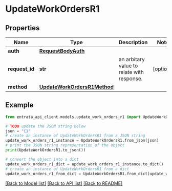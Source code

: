 # UpdateWorkOrdersR1


## Properties

Name | Type | Description | Notes
------------ | ------------- | ------------- | -------------
**auth** | [**RequestBodyAuth**](RequestBodyAuth.md) |  | 
**request_id** | **str** | an arbitary value to relate with response. | [optional] 
**method** | [**UpdateWorkOrdersR1Method**](UpdateWorkOrdersR1Method.md) |  | 

## Example

```python
from entrata_api_client.models.update_work_orders_r1 import UpdateWorkOrdersR1

# TODO update the JSON string below
json = "{}"
# create an instance of UpdateWorkOrdersR1 from a JSON string
update_work_orders_r1_instance = UpdateWorkOrdersR1.from_json(json)
# print the JSON string representation of the object
print(UpdateWorkOrdersR1.to_json())

# convert the object into a dict
update_work_orders_r1_dict = update_work_orders_r1_instance.to_dict()
# create an instance of UpdateWorkOrdersR1 from a dict
update_work_orders_r1_from_dict = UpdateWorkOrdersR1.from_dict(update_work_orders_r1_dict)
```
[[Back to Model list]](../README.md#documentation-for-models) [[Back to API list]](../README.md#documentation-for-api-endpoints) [[Back to README]](../README.md)


